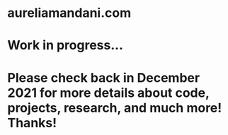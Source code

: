 # aureliamandani.com
# Work in progress...
# Please check back in December 2021 for more details about code, projects, research, and much more! Thanks!

